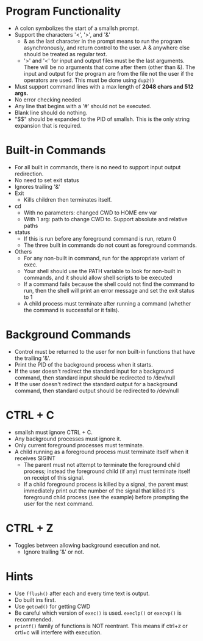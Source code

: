 # Program Functionality
 - A colon symbolizes the start of a smallsh prompt.
 - Support the characters '<', '>', and '&'
    * & as the last character in the prompt means to run the program asynchronously, and return control to the user.  A & anywhere else should be treated as regular text.
    * '>' and '<' for input and output files must be the last arguments.  There will be no arguments that come after them (other than &).  The input and output for the program are from the file not the user if the operators are used.  This must be done using `dup2()`
 - Must support command lines with a max length of **2048 chars and 512 args.**
 - No error checking needed
 - Any line that begins with a '#' should not be executed.
 - Blank line should do nothing.
 - "$$" should be expanded to the PID of smallsh.  This is the only string expansion that is required.

# Built-in Commands
 - For all built in commands, there is no need to support input output redirection.
 - No need to set exit status
 - Ignores trailing '&'
 - Exit
    - Kills children then terminates itself.
 - cd
    - With no parameters: changed CWD to HOME env var
    - With 1 arg: path to change CWD to.  Support absolute and relative paths
 - status
    - If this is run before any foreground command is run, return 0
    - The three built in commands do not count as foreground commands.
 - Others
    - For any non-built in command, run for the appropriate variant of exec.
    - Your shell should use the PATH variable to look for non-built in commands, and it should allow shell scripts to be executed
    - If a command fails because the shell could not find the command to run, then the shell will print an error message and set the exit status to 1
    - A child process must terminate after running a command (whether the command is successful or it fails).

# Background Commands
 - Control must be returned to the user for non built-in functions that have the trailing '&'.
 - Print the PID of the background process when it starts.
 - If the user doesn't redirect the standard input for a background command, then standard input should be redirected to /dev/null
 - If the user doesn't redirect the standard output for a background command, then standard output should be redirected to /dev/null

# CTRL + C
 - smallsh must ignore CTRL + C.
 - Any background processes must ignore it.
 - Only current foreground processes must terminate.
 - A child running as a foreground process must terminate itself when it receives SIGINT
    - The parent must not attempt to terminate the foreground child process; instead the foreground child (if any) must terminate itself on receipt of this signal.
    - If a child foreground process is killed by a signal, the parent must immediately print out the number of the signal that killed it's foreground child process (see the example) before prompting the user for the next command.

# CTRL + Z
 - Toggles between allowing background execution and not.
    - Ignore trailing '&' or not.

# Hints
 - Use `fflush()` after each and every time text is output.
 - Do built ins first. 
 - Use `getcwd()` for getting CWD
 - Be careful which version of `exec()` is used. `execlp()` or `execvp()` is recommended.
 - `printf()` family of functions is NOT reentrant. This means if ctrl+z or crtl+c will interfere with execution.  